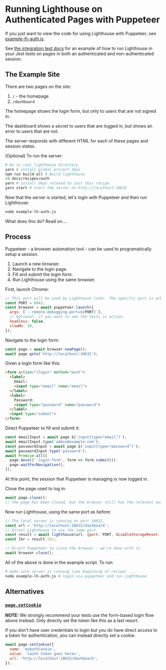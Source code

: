 # Running Lighthouse on Authenticated Pages with Puppeteer

If you just want to view the code for using Lighthouse with Puppeteer, see [example-lh-auth.js](./example-lh-auth.js).

See [the integration test docs](../integration-test) for an example of how to run Lighthouse in your Jest tests on pages in both an authenticated and non-authenticated session.

## The Example Site

There are two pages on the site:

1. `/` - the homepage
2. `/dashboard`

The homepage shows the login form, but only to users that are not signed in.

The dashboard shows a secret to users that are logged in, but shows an error to users that are not.

The server responds with different HTML for each of these pages and session states.

(Optional) To run the server:
```sh
# be in root lighthouse directory
yarn # install global project deps
npm run build-all # Build lighthouse
cd docs/recipes/auth
yarn # install deps related to just this recipe
yarn start # start the server on http://localhost:10632
```

Now that the server is started, let's login with Puppeteer and then run Lighthouse:
```sh
node example-lh-auth.js
```
What does this do?  Read on....

## Process

Puppeteer - a browser automation tool - can be used to programatically setup a session.

1. Launch a new browser.
1. Navigate to the login page.
1. Fill and submit the login form.
1. Run Lighthouse using the same browser.

First, launch Chrome:
```js
// This port will be used by Lighthouse later. The specific port is arbitrary.
const PORT = 8041;
const browser = await puppeteer.launch({
  args: [`--remote-debugging-port=${PORT}`],
  // Optional, if you want to see the tests in action.
  headless: false,
  slowMo: 50,
});
```

Navigate to the login form:
```js
const page = await browser.newPage();
await page.goto('http://localhost:10632');
```

Given a login form like this:
```html
<form action="/login" method="post">
  <label>
    Email:
    <input type="email" name="email">
  </label>
  <label>
    Password:
    <input type="password" name="password">
  </label>
  <input type="submit">
</form>
```

Direct Puppeteer to fill and submit it:
```js
const emailInput = await page.$('input[type="email"]');
await emailInput.type('admin@example.com');
const passwordInput = await page.$('input[type="password"]');
await passwordInput.type('password');
await Promise.all([
  page.$eval('.login-form', form => form.submit()),
  page.waitForNavigation(),
]);
```

At this point, the session that Puppeteer is managing is now logged in.

Close the page used to log in:
```js
await page.close();
// The page has been closed, but the browser still has the relevant session.
```

Now run Lighthouse, using the same port as before:
```js
// The local server is running on port 10632.
const url = 'http://localhost:10632/dashboard';
// Direct Lighthouse to use the same port.
const result = await lighthouse(url, {port: PORT, disableStorageReset: true});
const lhr = result.lhr;

// Direct Puppeteer to close the browser - we're done with it.
await browser.close();
```

All of the above is done in the example script. To run:
```sh
# make sure server is running (see beginning of recipe) ...
node example-lh-auth.js # login via puppeteer and run lighthouse
```

## Alternatives

### [`page.setCookie`](https://github.com/GoogleChrome/puppeteer/blob/master/docs/api.md#pagesetcookiecookies)

**NOTE:** We strongly recommend your tests use the form-based login flow above instead. Only directly set the token like this as a last resort.

If you don't have user credentials to login but you do have direct access to a token for authentication, you can instead directly set a cookie.

```js
await page.setCookie({
  name: 'myAuthCookie',
  value: '<auth token goes here>',
  url: 'http://localhost:10632/dashboard',
});
```
